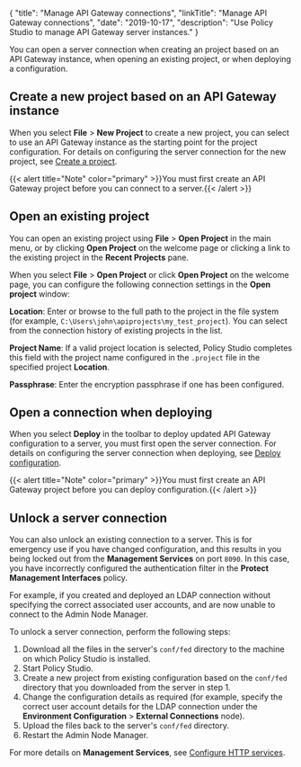 {
"title": "Manage API Gateway connections",
"linkTitle": "Manage API Gateway connections",
"date": "2019-10-17",
"description": "Use Policy Studio to manage API Gateway server instances."
}

You can open a server connection when creating an project based on an API Gateway instance, when opening an existing project, or when deploying a configuration.

## Create a new project based on an API Gateway instance

When you select **File** > **New Project** to create a new project, you can select to use an API Gateway instance as the starting point for the project configuration. For details on configuring the server connection for the new project, see [Create a project](/docs/apigw_poldev/gs_project/).

{{< alert title="Note" color="primary" >}}You must first create an API Gateway project before you can connect to a server.{{< /alert >}}

## Open an existing project

You can open an existing project using **File** > **Open Project** in the main menu, or by clicking **Open Project** on the welcome page or clicking a link to the existing project in the **Recent Projects** pane.

When you select **File** > **Open Project** or click **Open Project** on the welcome page, you can configure the following connection settings in the **Open project** window:

**Location**:
Enter or browse to the full path to the project in the file system (for example, `C:\Users\john\apiprojects\my_test_project`). You can select from the connection history of existing projects in the list.

**Project Name**:
If a valid project location is selected, Policy Studio completes this field with the project name configured in the `.project` file in the specified project **Location**.

**Passphrase**:
Enter the encryption passphrase if one has been configured.

## Open a connection when deploying

When you select **Deploy** in the toolbar to deploy updated API Gateway configuration to a server, you must first open the server connection. For details on configuring the server connection when deploying, see [Deploy configuration](../CommonTopics/deploy_wizard.htm#Open_connection).

{{< alert title="Note" color="primary" >}}You must first create an API Gateway project before you can deploy configuration.{{< /alert >}}

## Unlock a server connection

You can also unlock an existing connection to a server. This is for emergency use if you have changed configuration, and this results in you being locked out from the **Management Services** on port `8090`. In this case, you have incorrectly configured the authentication filter in the **Protect Management Interfaces** policy.

For example, if you created and deployed an LDAP connection without specifying the correct associated user accounts, and are now unable to connect to the Admin Node Manager.

To unlock a server connection, perform the following steps:

1. Download all the files in the server's `conf/fed` directory to the machine on which Policy Studio is installed.
2. Start Policy Studio.
3. Create a new project from existing configuration based on the `conf/fed` directory that you downloaded from the server in step 1.
4. Change the configuration details as required (for example, specify the correct user account details for the LDAP connection under the **Environment Configuration** > **External Connections** node).
5. Upload the files back to the server's `conf/fed` directory.
6. Restart the Admin Node Manager.

For more details on **Management Services**, see [Configure HTTP services](general_services.htm).
